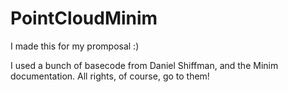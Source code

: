 # PointCloudMinim
I made this for my promposal :) 

I used a bunch of basecode from Daniel Shiffman, and the Minim documentation. All rights, of course, go to them!

